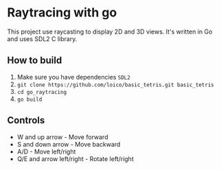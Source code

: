 Raytracing with go
==================

This project use raycasting to display 2D and 3D views. It's written in Go and uses SDL2 C library.

How to build
------------

1. Make sure you have dependencies `SDL2`
2. `git clone https://github.com/loico/basic_tetris.git basic_tetris`
3. `cd go_raytracing`
4. `go build`

Controls
--------

- W and up arrow           - Move forward
- S and down arrow         - Move backward
- A/D                      - Move left/right
- Q/E and arrow left/right - Rotate left/right
